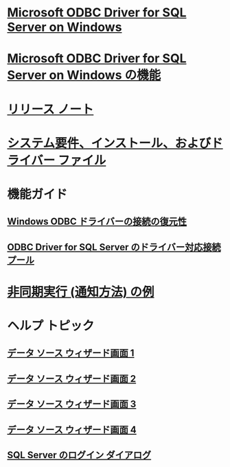 # [Microsoft ODBC Driver for SQL Server on Windows](microsoft-odbc-driver-for-sql-server-on-windows.md)
# [Microsoft ODBC Driver for SQL Server on Windows の機能](features-of-the-microsoft-odbc-driver-for-sql-server-on-windows.md)

# [リリース ノート](release-notes.md)
# [システム要件、インストール、およびドライバー ファイル](system-requirements-installation-and-driver-files.md)

# 機能ガイド
## [Windows ODBC ドライバーの接続の復元性](connection-resiliency-in-the-windows-odbc-driver.md)
## [ODBC Driver for SQL Server のドライバー対応接続プール](driver-aware-connection-pooling-in-the-odbc-driver-for-sql-server.md)

# [非同期実行 (通知方法) の例](asynchronous-execution-notification-method-sample.md)

# ヘルプ トピック
## [データ ソース ウィザード画面 1](dsn-wizard-1.md)
## [データ ソース ウィザード画面 2](dsn-wizard-2.md)
## [データ ソース ウィザード画面 3](dsn-wizard-3.md)
## [データ ソース ウィザード画面 4](dsn-wizard-4.md)
## [SQL Server のログイン ダイアログ](sql-server-login-dialog.md)
